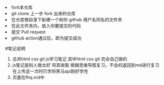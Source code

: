 <o>
<li>fork本仓库</li>
<li>git clone 上一步 fork 出来的仓库</li>
<li>在仓库根目录下新建一个和你 github 用户名同名的文件夹</li>
<li>在此文件夹内，放入你要提交的代码</li>
<li>提交 Pull request</li>
<li>github action通过后，即为提交成功</li>
</o>

#笔记说明
1. 总共html css git js学习笔记 其中html css git 完全自己做的
2. js笔记是别人做太好 将其收取 根据思维导图复习，不会的返回到md进行复习 在上传这一次时已学将黑马api刚好学完
3. 页面在fhq.md中
